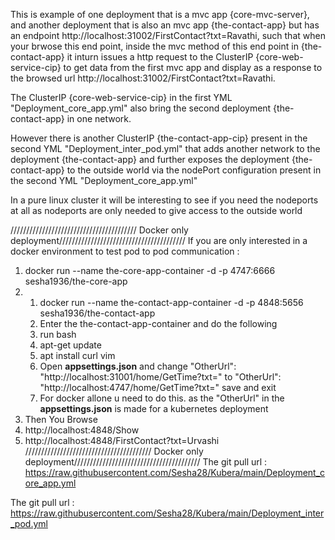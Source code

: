 This is example of one deployment that is a mvc app {core-mvc-server}, and another deployment that is also an mvc app {the-contact-app} but has an endpoint http://localhost:31002/FirstContact?txt=Ravathi, such that when your brwose this end point, inside the mvc method of this end point in {the-contact-app} it inturn issues a http request to the ClusterIP {core-web-service-cip} to get data from the first mvc app and display as a response to the browsed url  http://localhost:31002/FirstContact?txt=Ravathi.

The ClusterIP {core-web-service-cip} in the first YML "Deployment_core_app.yml" also bring the second deployment {the-contact-app} in one network.

However there is another ClusterIP {the-contact-app-cip} present in the second YML "Deployment_inter_pod.yml" that adds another network to the deployment {the-contact-app} and further exposes the deployment {the-contact-app} to the outside world via the nodePort configuration present in the second YML "Deployment_core_app.yml"

In a pure linux cluster it will be interesting to see if you need the nodeports at all  as nodeports are only needed to give access to the outside world

//////////////////////////////////////// Docker only deployment//////////////////////////////////////// 
If you are only interested in a docker environment to test pod to pod communication :

1. docker run --name the-core-app-container -d -p 4747:6666 sesha1936/the-core-app
2. 1. docker run --name the-contact-app-container -d -p 4848:5656 sesha1936/the-contact-app
   2. Enter the the-contact-app-container and do the following
     1. run bash
     2. apt-get update
     3. apt install curl vim
     4. Open **appsettings.json** and change  "OtherUrl": "http://localhost:31001/home/GetTime?txt=" to "OtherUrl": "http://localhost:4747/home/GetTime?txt=" save and exit
     5. For docker allone u need to do this. as the "OtherUrl" in the **appsettings.json** is made for a kubernetes deployment
3. Then You Browse
  1. http://localhost:4848/Show
  2. http://localhost:4848/FirstContact?txt=Urvashi
//////////////////////////////////////// Docker only deployment//////////////////////////////////////// 
The git pull url : https://raw.githubusercontent.com/Sesha28/Kubera/main/Deployment_core_app.yml

The git pull url : https://raw.githubusercontent.com/Sesha28/Kubera/main/Deployment_inter_pod.yml
